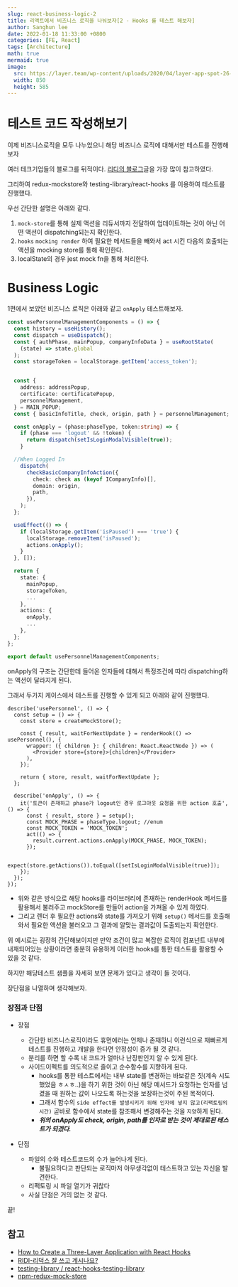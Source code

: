 ```yaml
---
slug: react-business-logic-2
title: 리액트에서 비즈니스 로직을 나눠보자[2 - Hooks 를 테스트 해보자]
author: Sanghun lee
date: 2022-01-18 11:33:00 +0800
categories: [FE, React]
tags: [Architecture]
math: true
mermaid: true
image:
  src: https://layer.team/wp-content/uploads/2020/04/layer-app-spot-26-best-field-data-software-revit-addin-manage.png
  width: 850
  height: 585
---
```


# 테스트 코드 작성해보기

이제 비즈니스로직을 모두 나누었으니 해당 비즈니스 로직에 대해서만 테스트를 진행해보자

여러 테크기업들의 블로그를 뒤적이다. [리디의 블로그](https://ridicorp.com/story/how-to-use-redux-in-ridi/)글을 가장 많이 참고하였다.

그리하여 redux-mockstore와 testing-library/react-hooks 를 이용하여 테스트를 진행했다.

우선 간단한 설명은 아래와 같다.

1. `mock-store`를 통해 실제 액션을 리듀서까지 전달하여 업데이트하는 것이 아닌 어떤 액션이 dispatching되는지 확인한다.
2. `hooks` `mocking render` 하여 필요한 메서드들을 빼와서 act 시킨 다음의 호출되는 액션을 mocking store를 통해 확인한다.
3. localState의 경우 jest mock fn을 통해 처리한다.

# Business Logic

1편에서 보았던 비즈니스 로직은 아래와 같고 `onApply` 테스트해보자.

```ts
const usePersonnelManagementComponents = () => {
  const history = useHistory();
  const dispatch = useDispatch();
  const { authPhase, mainPopup, companyInfoData } = useRootState(
    (state) => state.global
  );
  const storageToken = localStorage.getItem('access_token');


  const {
    address: addressPopup,
    certificate: certificatePopup,
    personnelManagement,
  } = MAIN_POPUP;
  const { basicInfoTitle, check, origin, path } = personnelManagement;

  const onApply = (phase:phaseType, token:string) => {
    if (phase === 'logout' && !token) {
      return dispatch(setIsLoginModalVisible(true));
    }

  //When Logged In
    dispatch(
      checkBasicCompanyInfoAction({
        check: check as (keyof ICompanyInfo)[],
        domain: origin,
        path,
      }),
    );
  };

  useEffect(() => {
    if (localStorage.getItem('isPaused') === 'true') {
      localStorage.removeItem('isPaused');
      actions.onApply();
    }
  }, []);

  return {
    state: {
      mainPopup,
      storageToken,
      ...
    },
    actions: {
      onApply,
      ...
    },
  };
};

export default usePersonnelManagementComponents;
```

onApply의 구조는 간단한데 들어온 인자들에 대해서 특정조건에 따라 dispatching하는 액션이 달라지게 된다.

그래서 두가지 케이스에서 테스트를 진행할 수 있게 되고 아래와 같이 진행했다.

```tsx
describe('usePersonnel', () => {
  const setup = () => {
    const store = createMockStore();

    const { result, waitForNextUpdate } = renderHook(() => usePersonnel(), {
      wrapper: ({ children }: { children: React.ReactNode }) => (
        <Provider store={store}>{children}</Provider>
      ),
    });

    return { store, result, waitForNextUpdate };
  };

  describe('onApply', () => {
    it('토큰이 존재하고 phase가 logout인 경우 로그아웃 요청을 위한 action 호출', () => {
      const { result, store } = setup();
      const MOCK_PHASE = phaseType.logout; //enum
      const MOCK_TOKEN = 'MOCK_TOKEN';
      act(() => {
        result.current.actions.onApply(MOCK_PHASE, MOCK_TOKEN);
      });

      expect(store.getActions()).toEqual([setIsLoginModalVisible(true)]);
    });
  });
});
```

- 위와 같은 방식으로 해당 hooks를 라이브러리에 존재하는 renderHook 메서드를 활용해서 불러주고 mockStore를 만들어 action을 가져올 수 있게 하였다.
- 그리고 렌더 후 필요한 actions와 state를 가져오기 위해 `setup()` 메서드를 호출해와서 필요한 액션을 불러오고 그 결과에 알맞는 결과값이 도출되는지 확인한다.

위 예시로는 굉장히 간단해보이지만 만약 조건이 많고 복잡한 로직이 컴포넌트 내부에 내재되어있는 상황이라면 충분히 유용하게 이러한 hooks를 통한 테스트를 활용할 수 있을 것 같다.

하지만 해당테스트 샘플을 자세히 보면 문제가 있다고 생각이 들 것이다.

장단점을 나열하며 생각해보자.

### 장점과 단점

- 장점

  - 간단한 비즈니스로직이라도 휴먼에러는 언제나 존재하니 이런식으로 재빠르게 테스트를 진행하고 개발을 한다면 안정성이 증가 될 것 같다.
  - 분리를 하면 할 수록 내 코드가 얼마나 난장판인지 알 수 있게 된다.
  - 사이드이펙트를 의도적으로 줄이고 순수함수를 지향하게 된다.
    - hooks를 통한 테스트에서는 내부 state를 변경하는 바보같은 짓(계속 시도했었음 ㅎㅅㅎ..)을 하기 위한 것이 아닌 해당 메서드가 요청하는 인자를 넘겼을 때 원하는 값이 나오도록 하는것을 보장하는것이 주된 목적이다.
    - 그래서 함수의 `side effect를 발생시키기 위해 인자에 넣지 않고(리팩토링의 시간)` 곧바로 함수에서 state를 참조해서 변경해주는 것을 `지양`하게 된다.
    - **_위의 onApply도 check, origin, path를 인자로 받는 것이 제대로된 테스트가 되겠다._**

- 단점
  - 파일의 수와 테스트코드의 수가 늘어나게 된다.
    - 불필요하다고 판단되는 로직마저 아무생각없이 테스트하고 있는 자신을 발견한다.
  - 리팩토링 시 파일 열기가 귀찮다
  - 사실 단점은 거의 없는 것 같다.

끝!

## 참고

- [How to Create a Three-Layer Application with React Hooks](https://medium.com/dailyjs/how-to-create-a-three-layer-application-with-react-hooks-2efba9ba345f)
- [RIDI-리덕스 잘 쓰고 계시나요?](https://ridicorp.com/story/how-to-use-redux-in-ridi/)
- [testing-library / react-hooks-testing-library](https://github.com/testing-library/react-hooks-testing-library)
- [npm-redux-mock-store](https://www.npmjs.com/package/redux-mock-store)
